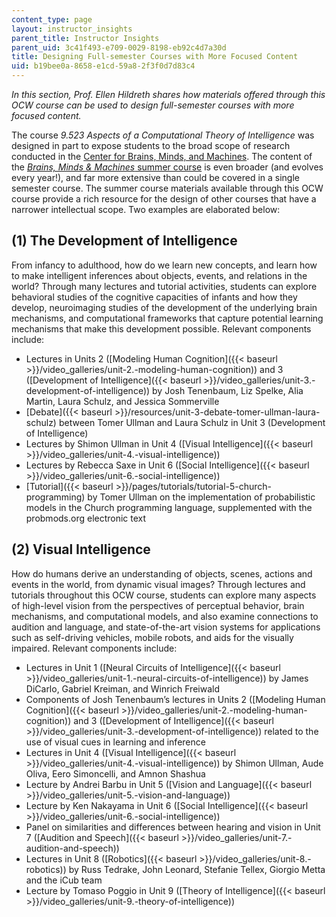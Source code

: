 ```yaml
---
content_type: page
layout: instructor_insights
parent_title: Instructor Insights
parent_uid: 3c41f493-e709-0029-8198-eb92c4d7a30d
title: Designing Full-semester Courses with More Focused Content
uid: b19bee0a-8658-e1cd-59a8-2f3f0d7d83c4
---
```


_In this section, Prof. Ellen Hildreth shares how materials offered through this OCW course can be used to design full-semester courses with more focused content._

The course _9.523 Aspects of a Computational Theory of Intelligence_ was designed in part to expose students to the broad scope of research conducted in the [Center for Brains, Minds, and Machines](http://cbmm.mit.edu/). The content of the [_Brains, Minds & Machines_ summer course](http://cbmm.mit.edu/summer-school) is even broader (and evolves every year!), and far more extensive than could be covered in a single semester course. The summer course materials available through this OCW course provide a rich resource for the design of other courses that have a narrower intellectual scope. Two examples are elaborated below:

(1) The Development of Intelligence
-----------------------------------

From infancy to adulthood, how do we learn new concepts, and learn how to make intelligent inferences about objects, events, and relations in the world? Through many lectures and tutorial activities, students can explore behavioral studies of the cognitive capacities of infants and how they develop, neuroimaging studies of the development of the underlying brain mechanisms, and computational frameworks that capture potential learning mechanisms that make this development possible. Relevant components include:

*   Lectures in Units 2 ([Modeling Human Cognition]({{< baseurl >}}/video_galleries/unit-2.-modeling-human-cognition)) and 3 ([Development of Intelligence]({{< baseurl >}}/video_galleries/unit-3.-development-of-intelligence)) by Josh Tenenbaum, Liz Spelke, Alia Martin, Laura Schulz, and Jessica Sommerville
*   [Debate]({{< baseurl >}}/resources/unit-3-debate-tomer-ullman-laura-schulz) between Tomer Ullman and Laura Schulz in Unit 3 (Development of Intelligence)
*   Lectures by Shimon Ullman in Unit 4 ([Visual Intelligence]({{< baseurl >}}/video_galleries/unit-4.-visual-intelligence))
*   Lectures by Rebecca Saxe in Unit 6 ([Social Intelligence]({{< baseurl >}}/video_galleries/unit-6.-social-intelligence))
*   [Tutorial]({{< baseurl >}}/pages/tutorials/tutorial-5-church-programming) by Tomer Ullman on the implementation of probabilistic models in the Church programming language, supplemented with the probmods.org electronic text

(2) Visual Intelligence
-----------------------

How do humans derive an understanding of objects, scenes, actions and events in the world, from dynamic visual images? Through lectures and tutorials throughout this OCW course, students can explore many aspects of high-level vision from the perspectives of perceptual behavior, brain mechanisms, and computational models, and also examine connections to audition and language, and state-of-the-art vision systems for applications such as self-driving vehicles, mobile robots, and aids for the visually impaired. Relevant components include:

*   Lectures in Unit 1 ([Neural Circuits of Intelligence]({{< baseurl >}}/video_galleries/unit-1.-neural-circuits-of-intelligence)) by James DiCarlo, Gabriel Kreiman, and Winrich Freiwald
*   Components of Josh Tenenbaum’s lectures in Units 2 ([Modeling Human Cognition]({{< baseurl >}}/video_galleries/unit-2.-modeling-human-cognition)) and 3 ([Development of Intelligence]({{< baseurl >}}/video_galleries/unit-3.-development-of-intelligence)) related to the use of visual cues in learning and inference
*   Lectures in Unit 4 ([Visual Intelligence]({{< baseurl >}}/video_galleries/unit-4.-visual-intelligence)) by Shimon Ullman, Aude Oliva, Eero Simoncelli, and Amnon Shashua
*   Lecture by Andrei Barbu in Unit 5 ([Vision and Language]({{< baseurl >}}/video_galleries/unit-5.-vision-and-language))
*   Lecture by Ken Nakayama in Unit 6 ([Social Intelligence]({{< baseurl >}}/video_galleries/unit-6.-social-intelligence))
*   Panel on similarities and differences between hearing and vision in Unit 7 ([Audition and Speech]({{< baseurl >}}/video_galleries/unit-7.-audition-and-speech))
*   Lectures in Unit 8 ([Robotics]({{< baseurl >}}/video_galleries/unit-8.-robotics)) by Russ Tedrake, John Leonard, Stefanie Tellex, Giorgio Metta and the iCub team
*   Lecture by Tomaso Poggio in Unit 9 ([Theory of Intelligence]({{< baseurl >}}/video_galleries/unit-9.-theory-of-intelligence))